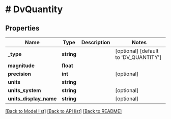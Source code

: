 # # DvQuantity

## Properties

Name | Type | Description | Notes
------------ | ------------- | ------------- | -------------
**_type** | **string** |  | [optional] [default to 'DV_QUANTITY']
**magnitude** | **float** |  |
**precision** | **int** |  | [optional]
**units** | **string** |  |
**units_system** | **string** |  | [optional]
**units_display_name** | **string** |  | [optional]

[[Back to Model list]](../../README.md#models) [[Back to API list]](../../README.md#endpoints) [[Back to README]](../../README.md)
